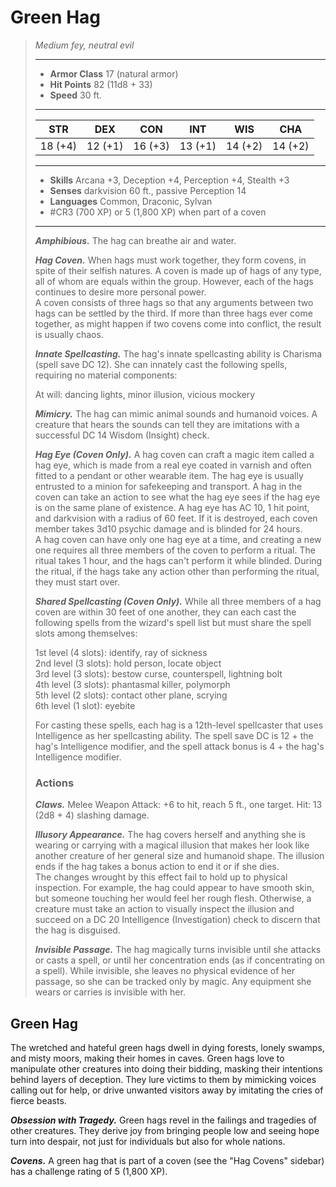 # Green Hag
>*Medium fey, neutral evil*
>___
>- **Armor Class** 17 (natural armor)
>- **Hit Points** 82 (11d8 + 33)
>- **Speed** 30 ft.
>___
>|STR|DEX|CON|INT|WIS|CHA|
>|:---:|:---:|:---:|:---:|:---:|:---:|
>|18 (+4)|12 (+1)|16 (+3)|13 (+1)|14 (+2)|14 (+2)|
>___
>- **Skills** Arcana +3, Deception +4, Perception +4, Stealth +3
>- **Senses** darkvision 60 ft., passive Perception 14
>- **Languages** Common, Draconic, Sylvan
>- #CR3 (700 XP) or 5 (1,800 XP) when part of a coven
>___
>***Amphibious.*** The hag can breathe air and water.  
>
>***Hag Coven.*** When hags must work together, they form covens, in spite of their selfish natures. A coven is made up of hags of any type, all of whom are equals within the group. However, each of the hags continues to desire more personal power.  
>A coven consists of three hags so that any arguments between two hags can be settled by the third. If more than three hags ever come together, as might happen if two covens come into conflict, the result is usually chaos.  
>
>***Innate Spellcasting.*** The hag's innate spellcasting ability is Charisma (spell save DC 12). She can innately cast the following spells, requiring no material components:  
>
>At will: dancing lights, minor illusion, vicious mockery  
>
>
>***Mimicry.*** The hag can mimic animal sounds and humanoid voices. A creature that hears the sounds can tell they are imitations with a successful DC 14 Wisdom (Insight) check.  
>
>***Hag Eye (Coven Only).*** A hag coven can craft a magic item called a hag eye, which is made from a real eye coated in varnish and often fitted to a pendant or other wearable item. The hag eye is usually entrusted to a minion for safekeeping and transport. A hag in the coven can take an action to see what the hag eye sees if the hag eye is on the same plane of existence. A hag eye has AC 10, 1 hit point, and darkvision with a radius of 60 feet. If it is destroyed, each coven member takes 3d10 psychic damage and is blinded for 24 hours.  
>A hag coven can have only one hag eye at a time, and creating a new one requires all three members of the coven to perform a ritual. The ritual takes 1 hour, and the hags can't perform it while blinded. During the ritual, if the hags take any action other than performing the ritual, they must start over.  
>
>***Shared Spellcasting (Coven Only).*** While all three members of a hag coven are within 30 feet of one another, they can each cast the following spells from the wizard's spell list but must share the spell slots among themselves:  
>
>1st level (4 slots): identify, ray of sickness  
>2nd level (3 slots): hold person, locate object  
>3rd level (3 slots): bestow curse, counterspell, lightning bolt  
>4th level (3 slots): phantasmal killer, polymorph  
>5th level (2 slots): contact other plane, scrying  
>6th level (1 slot): eyebite  
>
>For casting these spells, each hag is a 12th-level spellcaster that uses Intelligence as her spellcasting ability. The spell save DC is 12 + the hag's Intelligence modifier, and the spell attack bonus is 4 + the hag's Intelligence modifier.  
>
>
>### Actions
>***Claws.*** Melee Weapon Attack: +6 to hit, reach 5 ft., one target. Hit: 13 (2d8 + 4) slashing damage.  
>
>***Illusory Appearance.*** The hag covers herself and anything she is wearing or carrying with a magical illusion that makes her look like another creature of her general size and humanoid shape. The illusion ends if the hag takes a bonus action to end it or if she dies.  
>The changes wrought by this effect fail to hold up to physical inspection. For example, the hag could appear to have smooth skin, but someone touching her would feel her rough flesh. Otherwise, a creature must take an action to visually inspect the illusion and succeed on a DC 20 Intelligence (Investigation) check to discern that the hag is disguised.  
>
>***Invisible Passage.*** The hag magically turns invisible until she attacks or casts a spell, or until her concentration ends (as if concentrating on a spell). While invisible, she leaves no physical evidence of her passage, so she can be tracked only by magic. Any equipment she wears or carries is invisible with her.

## Green Hag

The wretched and hateful green hags dwell in dying forests, lonely swamps, and misty moors, making their homes in caves. Green hags love to manipulate other creatures into doing their bidding, masking their intentions behind layers of deception. They lure victims to them by mimicking voices calling out for help, or drive unwanted visitors away by imitating the cries of fierce beasts.

***Obsession with Tragedy.*** Green hags revel in the failings and tragedies of other creatures. They derive joy from bringing people low and seeing hope turn into despair, not just for individuals but also for whole nations.

***Covens.*** A green hag that is part of a coven (see the "Hag Covens" sidebar) has a challenge rating of 5 (1,800 XP).